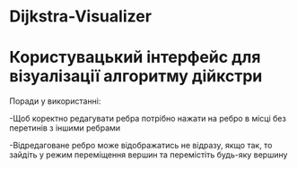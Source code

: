 # Dijkstra-Visualizer
# Користувацький інтерфейс для візуалізації алгоритму дійкстри

Поради у використанні:

-Щоб коректно редагувати ребра потрібно нажати на ребро в місці без перетинів з іншими ребрами

-Відредаговане ребро може відображатись не відразу, якщо так, то зайдіть у режим переміщення вершин та перемістіть будь-яку вершину
